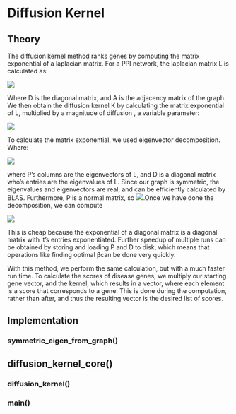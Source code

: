 # Diffusion Kernel

## Theory

The diffusion kernel method ranks genes by computing the matrix exponential of a laplacian matrix. For a PPI network, the laplacian matrix L is calculated as:

<img src="https://render.githubusercontent.com/render/math?math=L = D - A">

Where D is the diagonal matrix, and A is the adjacency matrix of the graph. We then obtain the diffusion kernel K by calculating the matrix exponential of L, multiplied by a magnitude of diffusion , a variable parameter:

<img src="https://render.githubusercontent.com/render/math?math=K = e^{(L \times -\beta)}">

To calculate the matrix exponential, we used eigenvector decomposition. Where:

<img src="https://render.githubusercontent.com/render/math?math=L = PDP^{-1}">

where P’s columns are the eigenvectors of L, and D is a diagonal matrix who’s entries are the eigenvalues of L. Since our graph is symmetric, the eigenvalues and eigenvectors are real, and can be efficiently calculated by BLAS. Furthermore, P is a normal matrix, so <img src="https://render.githubusercontent.com/render/math?math=P^{-1}=P^{T}">.Once we have done the decomposition, we can compute

<img src="https://render.githubusercontent.com/render/math?math=K = e^{(L \times -\beta)} = Pe^{\beta D}P^{T}">

This is cheap because the exponential of a diagonal matrix is a diagonal matrix with it’s entries exponentiated. Further speedup of multiple runs can be obtained by storing and loading P and D to disk, which means that operations like finding optimal βcan be done very quickly.

With this method, we perform the same calculation, but with a much faster run time. To calculate the scores of disease genes, we multiply our starting gene vector, and the kernel, which results in a vector, where each element is a score that corresponds to a gene. This is done during the computation, rather than after, and thus the resulting vector is the desired list of scores.

## Implementation

### symmetric_eigen_from_graph()

## diffusion_kernel_core()

### diffusion_kernel()

### main()
